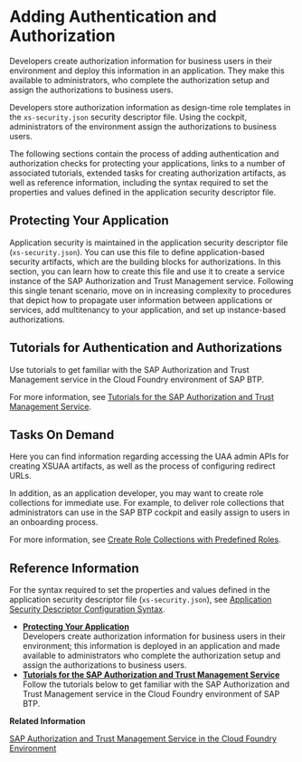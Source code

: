 <!-- loio419ae2ef1ddd49dca9eb65af2d67c6ec -->

# Adding Authentication and Authorization

Developers create authorization information for business users in their environment and deploy this information in an application. They make this available to administrators, who complete the authorization setup and assign the authorizations to business users.

Developers store authorization information as design-time role templates in the `xs-security.json` security descriptor file. Using the cockpit, administrators of the environment assign the authorizations to business users.

The following sections contain the process of adding authentication and authorization checks for protecting your applications, links to a number of associated tutorials, extended tasks for creating authorization artifacts, as well as reference information, including the syntax required to set the properties and values defined in the application security descriptor file.



<a name="loio419ae2ef1ddd49dca9eb65af2d67c6ec__section_vpw_kr3_snb"/>

## Protecting Your Application

Application security is maintained in the application security descriptor file \(`xs-security.json`\). You can use this file to define application-based security artifacts, which are the building blocks for authorizations. In this section, you can learn how to create this file and use it to create a service instance of the SAP Authorization and Trust Management service. Following this single tenant scenario, move on in increasing complexity to procedures that depict how to propagate user information between applications or services, add multitenancy to your application, and set up instance-based authorizations.



<a name="loio419ae2ef1ddd49dca9eb65af2d67c6ec__section_qhn_5t3_snb"/>

## Tutorials for Authentication and Authorizations

Use tutorials to get familiar with the SAP Authorization and Trust Management service in the Cloud Foundry environment of SAP BTP.

For more information, see [Tutorials for the SAP Authorization and Trust Management Service](Tutorials_for_the_SAP_Authorization_and_Trust_Management_Service_902ae80.md).



<a name="loio419ae2ef1ddd49dca9eb65af2d67c6ec__section_ipn_cs3_snb"/>

## Tasks On Demand

Here you can find information regarding accessing the UAA admin APIs for creating XSUAA artifacts, as well as the process of configuring redirect URLs.

In addition, as an application developer, you may want to create role collections for immediate use. For example, to deliver role collections that administrators can use in the SAP BTP cockpit and easily assign to users in an onboarding process.

For more information, see [Create Role Collections with Predefined Roles](Create_Role_Collections_with_Predefined_Roles_fe75054.md).



<a name="loio419ae2ef1ddd49dca9eb65af2d67c6ec__section_fld_rs3_snb"/>

## Reference Information

For the syntax required to set the properties and values defined in the application security descriptor file \(`xs-security.json`\), see [Application Security Descriptor Configuration Syntax](Application_Security_Descriptor_Configuration_Syntax_517895a.md).

-   **[Protecting Your Application](Protecting_Your_Application_7c5c565.md "Developers create authorization information for business users in their environment; this information is deployed in an application and
		made available to administrators who complete the authorization setup and assign the authorizations to business users.")**  
Developers create authorization information for business users in their environment; this information is deployed in an application and made available to administrators who complete the authorization setup and assign the authorizations to business users.
-   **[Tutorials for the SAP Authorization and Trust Management Service](Tutorials_for_the_SAP_Authorization_and_Trust_Management_Service_902ae80.md "Follow the tutorials below to get familiar with the SAP Authorization and Trust
                                    Management service in the
                    Cloud
                                Foundry
                environment of SAP BTP.")**  
Follow the tutorials below to get familiar with the SAP Authorization and Trust Management service in the Cloud Foundry environment of SAP BTP.

**Related Information**  


[SAP Authorization and Trust Management Service in the Cloud Foundry Environment](../60-security/SAP_Authorization_and_Trust_Management_Service_in_the_Cloud_Foundry_Environment_6373bb7.md "The global account and subaccounts get their users from identity providers. Administrators make sure that users can only access their dedicated subaccount by making sure that there is a dedicated trust relationship only between the identity providers and the respective subaccounts. Developers configure and deploy application-based security artifacts containing authorizations, and administrators assign these authorizations using the SAP BTP cockpit.")

